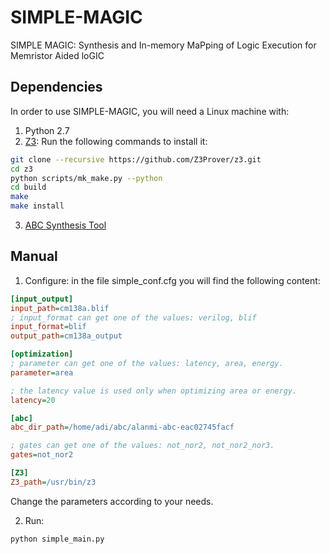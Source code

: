 # SIMPLE-MAGIC
SIMPLE MAGIC: Synthesis and In-memory MaPping of Logic Execution for Memristor Aided loGIC

## Dependencies
In order to use SIMPLE-MAGIC, you will need a Linux machine with:
1. Python 2.7
2. [Z3](https://github.com/Z3Prover/z3): Run the following commands to install it:
```sh
git clone --recursive https://github.com/Z3Prover/z3.git
cd z3
python scripts/mk_make.py --python
cd build
make
make install
```
3. [ABC Synthesis Tool](https://bitbucket.org/alanmi/abc)

## Manual
1. Configure: in the file simple_conf.cfg you will find the following content:
```ini
[input_output]
input_path=cm138a.blif
; input_format can get one of the values: verilog, blif
input_format=blif
output_path=cm138a_output

[optimization]
; parameter can get one of the values: latency, area, energy.
parameter=area

; the latency value is used only when optimizing area or energy.
latency=20

[abc]
abc_dir_path=/home/adi/abc/alanmi-abc-eac02745facf

; gates can get one of the values: not_nor2, not_nor2_nor3.
gates=not_nor2

[Z3]
Z3_path=/usr/bin/z3

```
Change the parameters according to your needs.

2. Run:
```sh
python simple_main.py
```
